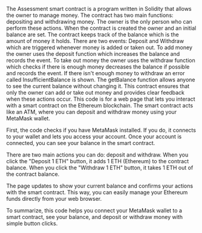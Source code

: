 The Assessment smart contract is a program written in Solidity that allows the owner to manage money. The contract has two main functions: depositing and withdrawing money. The owner is the only person who can perform these actions. When the contract is created the owner and an initial balance are set. The contract keeps track of the balance which is the amount of money it holds. There are two events: Deposit and Withdraw which are triggered whenever money is added or taken out. To add money the owner uses the deposit function which increases the balance and records the event. To take out money the owner uses the withdraw function which checks if there is enough money decreases the balance if possible and records the event. If there isn't enough money to withdraw an error called InsufficientBalance is shown. The getBalance function allows anyone to see the current balance without changing it. This contract ensures that only the owner can add or take out money and provides clear feedback when these actions occur.
This code is for a web page that lets you interact with a smart contract on the Ethereum blockchain. The smart contract acts like an ATM, where you can deposit and withdraw money using your MetaMask wallet.

First, the code checks if you have MetaMask installed. If you do, it connects to your wallet and lets you access your account. Once your account is connected, you can see your balance in the smart contract. 

There are two main actions you can do: deposit and withdraw. When you click the "Deposit 1 ETH" button, it adds 1 ETH (Ethereum) to the contract balance. When you click the "Withdraw 1 ETH" button, it takes 1 ETH out of the contract balance. 

The page updates to show your current balance and confirms your actions with the smart contract. This way, you can easily manage your Ethereum funds directly from your web browser.

To summarize, this code helps you connect your MetaMask wallet to a smart contract, see your balance, and deposit or withdraw money with simple button clicks.
